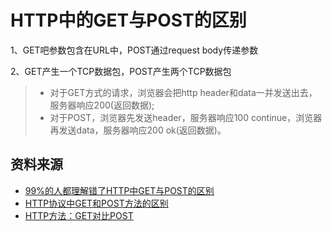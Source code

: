 # HTTP中的GET与POST的区别



1、GET吧参数包含在URL中，POST通过request body传递参数

2、GET产生一个TCP数据包，POST产生两个TCP数据包

>- 对于GET方式的请求，浏览器会把http header和data一并发送出去，服务器响应200(返回数据);
>- 对于POST，浏览器先发送header，服务器响应100 continue，浏览器再发送data，服务器响应200 ok(返回数据)。









## 资料来源

- [99%的人都理解错了HTTP中GET与POST的区别](http://www.techweb.com.cn/network/system/2016-10-11/2407736.shtml)
- [HTTP协议中GET和POST方法的区别](https://sunshinevvv.com/2017/02/09/HttpGETv.s.POST/)
- [HTTP方法：GET对比POST](http://www.w3school.com.cn/tags/html_ref_httpmethods.asp)